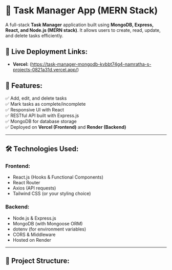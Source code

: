 # 📝 Task Manager App (MERN Stack)

A full-stack **Task Manager** application built using **MongoDB, Express, React, and Node.js (MERN stack)**. It allows users to create, read, update, and delete tasks efficiently.

## 🚀 Live Deployment Links:

- **Vercel:** (https://task-manager-mongodb-kvbbt74g4-namratha-s-projects-0821a31d.vercel.app/)

## 📌 Features:

✅ Add, edit, and delete tasks  
✅ Mark tasks as complete/incomplete  
✅ Responsive UI with React  
✅ RESTful API built with Express.js  
✅ MongoDB for database storage  
✅ Deployed on **Vercel (Frontend)** and **Render (Backend)**

---

## 🛠️ Technologies Used:

### **Frontend:**

- React.js (Hooks & Functional Components)
- React Router
- Axios (API requests)
- Tailwind CSS (or your styling choice)

### **Backend:**

- Node.js & Express.js
- MongoDB (with Mongoose ORM)
- dotenv (for environment variables)
- CORS & Middleware
- Hosted on Render

---

## 📂 Project Structure:
